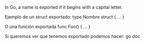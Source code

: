 In Go, a name is exported if it begins with a capital letter.

Ejemplo de un struct exportado:
type Nombre struct { ... }

O una función exportada
func Foo() { ... }


Si queremos ver que tenemos exportado podemos hacer:
go doc
